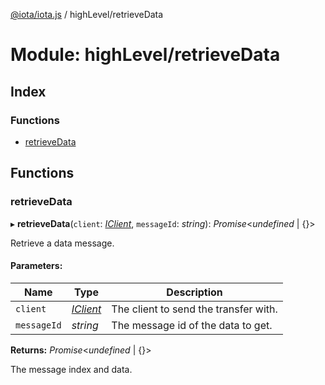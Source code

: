 [@iota/iota.js](../README.md) / highLevel/retrieveData

# Module: highLevel/retrieveData

## Index

### Functions

* [retrieveData](highlevel_retrievedata.md#retrievedata)

## Functions

### retrieveData

▸ **retrieveData**(`client`: [*IClient*](../interfaces/models_iclient.iclient.md), `messageId`: *string*): *Promise*<*undefined* \| {}\>

Retrieve a data message.

#### Parameters:

Name | Type | Description |
------ | ------ | ------ |
`client` | [*IClient*](../interfaces/models_iclient.iclient.md) | The client to send the transfer with.   |
`messageId` | *string* | The message id of the data to get.   |

**Returns:** *Promise*<*undefined* \| {}\>

The message index and data.

